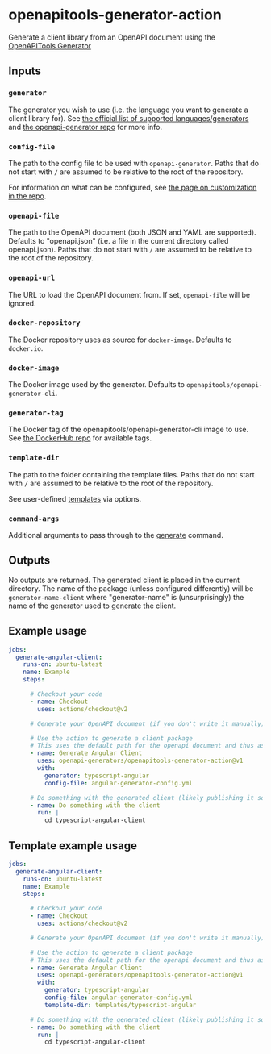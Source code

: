 # openapitools-generator-action
Generate a client library from an OpenAPI document using the [OpenAPITools Generator](https://github.com/OpenAPITools/openapi-generator)

## Inputs

### `generator`

The generator you wish to use (i.e. the language you want to generate a client library for). See [the official list of supported languages/generators](https://openapi-generator.tech/docs/generators) and [the openapi-generator repo](https://github.com/OpenAPITools/openapi-generator) for more info.

### `config-file`

The path to the config file to be used with `openapi-generator`. Paths that do not start with `/` are assumed to be relative to the root of the repository. 

For information on what can be configured, see [the page on customization in the repo](https://github.com/OpenAPITools/openapi-generator/blob/master/docs/customization.md).

### `openapi-file`

The path to the OpenAPI document (both JSON and YAML are supported). Defaults to "openapi.json" (i.e. a file in the current directory called openapi.json). Paths that do not start with `/` are assumed to be relative to the root of the repository.

### `openapi-url`

The URL to load the OpenAPI document from. If set, `openapi-file` will be ignored.

### `docker-repository`

The Docker repository uses as source for  `docker-image`. Defaults to `docker.io`.

### `docker-image`

The Docker image used by the generator. Defaults to `openapitools/openapi-generator-cli`.

### `generator-tag`

The Docker tag of the openapitools/openapi-generator-cli image to use. See [the DockerHub repo](https://hub.docker.com/r/openapitools/openapi-generator-cli/tags) for available tags.

### `template-dir`

The path to the folder containing the template files. Paths that do not start with `/` are assumed to be relative to the root of the repository. 

See user-defined [templates](https://openapi-generator.tech/docs/templating#modifying-templates) via options.

### `command-args`

Additional arguments to pass through to the [generate](https://openapi-generator.tech/docs/usage#generate) command.

## Outputs

No outputs are returned. The generated client is placed in the current directory. The name of the package (unless configured differently) will be `generator-name-client` where "generator-name" is (unsurprisingly) the name of the generator used to generate the client.

## Example usage
```yaml
jobs:
  generate-angular-client:
    runs-on: ubuntu-latest
    name: Example
    steps:

      # Checkout your code
      - name: Checkout
        uses: actions/checkout@v2

      # Generate your OpenAPI document (if you don't write it manually)

      # Use the action to generate a client package
      # This uses the default path for the openapi document and thus assumes there is an openapi.json in the current workspace.
      - name: Generate Angular Client
        uses: openapi-generators/openapitools-generator-action@v1
        with:
          generator: typescript-angular
          config-file: angular-generator-config.yml

      # Do something with the generated client (likely publishing it somewhere)
      - name: Do something with the client
        run: |
          cd typescript-angular-client
```

## Template example usage
```yaml
jobs:
  generate-angular-client:
    runs-on: ubuntu-latest
    name: Example
    steps:

      # Checkout your code
      - name: Checkout
        uses: actions/checkout@v2

      # Generate your OpenAPI document (if you don't write it manually)

      # Use the action to generate a client package
      # This uses the default path for the openapi document and thus assumes there is an openapi.json in the current workspace.
      - name: Generate Angular Client
        uses: openapi-generators/openapitools-generator-action@v1
        with:
          generator: typescript-angular
          config-file: angular-generator-config.yml
          template-dir: templates/typescript-angular

      # Do something with the generated client (likely publishing it somewhere)
      - name: Do something with the client
        run: |
          cd typescript-angular-client
```
